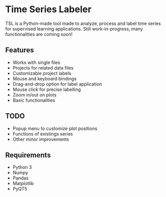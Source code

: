 # Time Series Labeler
TSL is a Python-made tool made to analyze, process and label time series for supervised learning applications.
Still work-in-progress, many functionalities are coming soon!



## Features
- Works with single files
- Projects for related data files
- Customizable project labels
- Mouse and keyboard bindings
- Drag-and-drop option for label application
- Mouse click for precise labelling
- Zoom in/out on plots
- Basic functionalities



## TODO
- Popup menu to customize plot positions
- Functions of existings series
- Other minor improvements



## Requirements
- Python 3
- Numpy
- Pandas
- Matplotlib
- PyQT5
